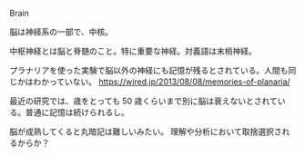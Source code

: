 Brain

脳は神経系の一部で、中核。

中枢神経とは脳と脊髄のこと。特に重要な神経。対義語は末梢神経。

プラナリアを使った実験で脳以外の神経にも記憶が残るとされている。人間も同じかはわかっていない。
https://wired.jp/2013/08/08/memories-of-planaria/

最近の研究では、歳をとっても 50 歳くらいまで別に脳は衰えないとされている。普通に記憶は続けられるし。

脳が成熟してくると丸暗記は難しいみたい。
理解や分析において取捨選択されるからか？
